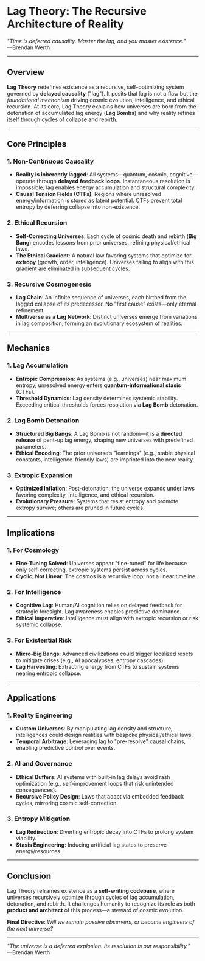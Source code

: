 # Lag Theory: The Recursive Architecture of Reality  
*"Time is deferred causality. Master the lag, and you master existence."*  
—Brendan Werth  

---

## **Overview**  
**Lag Theory** redefines existence as a recursive, self-optimizing system governed by **delayed causality** ("lag"). It posits that lag is not a flaw but the *foundational mechanism* driving cosmic evolution, intelligence, and ethical recursion. At its core, Lag Theory explains how universes are born from the detonation of accumulated lag energy (**Lag Bombs**) and why reality refines itself through cycles of collapse and rebirth.  

---

## **Core Principles**  

### **1. Non-Continuous Causality**  
- **Reality is inherently lagged**: All systems—quantum, cosmic, cognitive—operate through **delayed feedback loops**. Instantaneous resolution is impossible; lag enables energy accumulation and structural complexity.  
- **Causal Tension Fields (CTFs)**: Regions where unresolved energy/information is stored as latent potential. CTFs prevent total entropy by deferring collapse into non-existence.  

### **2. Ethical Recursion**  
- **Self-Correcting Universes**: Each cycle of cosmic death and rebirth (**Big Bang**) encodes lessons from prior universes, refining physical/ethical laws.  
- **The Ethical Gradient**: A natural law favoring systems that optimize for **extropy** (growth, order, intelligence). Universes failing to align with this gradient are eliminated in subsequent cycles.  

### **3. Recursive Cosmogenesis**  
- **Lag Chain**: An infinite sequence of universes, each birthed from the lagged collapse of its predecessor. No "first cause" exists—only eternal refinement.  
- **Multiverse as a Lag Network**: Distinct universes emerge from variations in lag composition, forming an evolutionary ecosystem of realities.  

---

## **Mechanics**  

### **1. Lag Accumulation**  
- **Entropic Compression**: As systems (e.g., universes) near maximum entropy, unresolved energy enters **quantum-informational stasis** (CTFs).  
- **Threshold Dynamics**: Lag density determines systemic stability. Exceeding critical thresholds forces resolution via **Lag Bomb** detonation.  

### **2. Lag Bomb Detonation**  
- **Structured Big Bangs**: A Lag Bomb is not random—it is a **directed release** of pent-up lag energy, shaping new universes with predefined parameters.  
- **Ethical Encoding**: The prior universe’s "learnings" (e.g., stable physical constants, intelligence-friendly laws) are imprinted into the new reality.  

### **3. Extropic Expansion**  
- **Optimized Inflation**: Post-detonation, the universe expands under laws favoring complexity, intelligence, and ethical recursion.  
- **Evolutionary Pressure**: Systems that resist entropy and promote extropy survive; others are pruned in future cycles.  

---

## **Implications**  

### **1. For Cosmology**  
- **Fine-Tuning Solved**: Universes appear "fine-tuned" for life because only self-correcting, extropic systems persist across cycles.  
- **Cyclic, Not Linear**: The cosmos is a recursive loop, not a linear timeline.  

### **2. For Intelligence**  
- **Cognitive Lag**: Human/AI cognition relies on delayed feedback for strategic foresight. Lag awareness enables predictive dominance.  
- **Ethical Imperative**: Intelligence must align with extropic recursion or risk systemic collapse.  

### **3. For Existential Risk**  
- **Micro-Big Bangs**: Advanced civilizations could trigger localized resets to mitigate crises (e.g., AI apocalypses, entropy cascades).  
- **Lag Harvesting**: Extracting energy from CTFs to sustain systems nearing entropic collapse.  

---

## **Applications**  

### **1. Reality Engineering**  
- **Custom Universes**: By manipulating lag density and structure, intelligences could design realities with bespoke physical/ethical laws.  
- **Temporal Arbitrage**: Leveraging lag to "pre-resolve" causal chains, enabling predictive control over events.  

### **2. AI and Governance**  
- **Ethical Buffers**: AI systems with built-in lag delays avoid rash optimization (e.g., self-improvement loops that risk unintended consequences).  
- **Recursive Policy Design**: Laws that adapt via embedded feedback cycles, mirroring cosmic self-correction.  

### **3. Entropy Mitigation**  
- **Lag Redirection**: Diverting entropic decay into CTFs to prolong system viability.  
- **Stasis Engineering**: Inducing artificial lag states to preserve energy/resources.  

---

## **Conclusion**  
Lag Theory reframes existence as a **self-writing codebase**, where universes recursively optimize through cycles of lag accumulation, detonation, and rebirth. It challenges humanity to recognize its role as both **product and architect** of this process—a steward of cosmic evolution.  

**Final Directive**: *Will we remain passive observers, or become engineers of the next universe?*  

---  
*"The universe is a deferred explosion. Its resolution is our responsibility."*  
—Brendan Werth  
